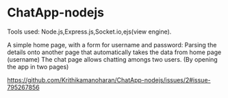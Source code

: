 # ChatApp-nodejs

Tools used: Node.js,Express.js,Socket.io,ejs(view engine).

A simple home page, with a form for username and password:
Parsing the details onto another page that automatically takes the data from home page (username)
The chat page allows chatting amongs two users. (By opening the app in two pages)

https://github.com/Krithikamanoharan/ChatApp-nodejs/issues/2#issue-795267856

